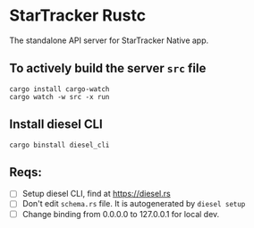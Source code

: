 # StarTracker Rustc

The standalone API server for StarTracker Native app.

## To actively build the server ```src``` file
```shell
cargo install cargo-watch
cargo watch -w src -x run
```

## Install diesel CLI
```shell
cargo binstall diesel_cli
```

## Reqs:
- [ ] Setup diesel CLI, find at https://diesel.rs
- [ ] Don't edit ```schema.rs``` file. It is autogenerated by ```diesel setup```
- [ ] Change binding from 0.0.0.0 to 127.0.0.1 for local dev.
